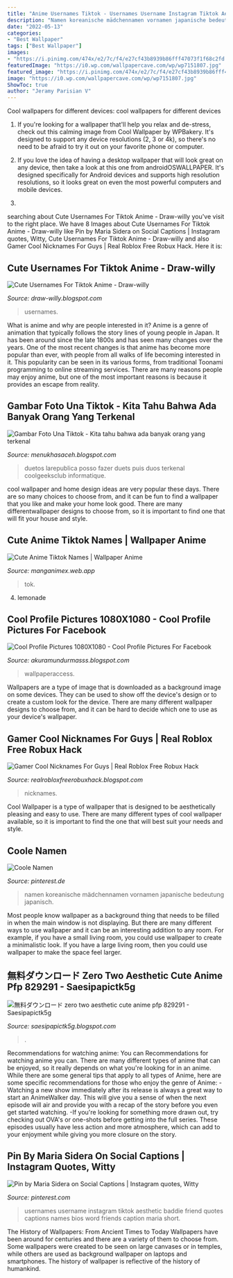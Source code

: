 ```yaml
---
title: "Anime Usernames Tiktok - Usernames Username Instagram Tiktok Aesthetic Baddie Friend Quotes Captions Names Bios Word Friends Caption Maria Short"
description: "Namen koreanische mädchennamen vornamen japanische bedeutung japanisch"
date: "2022-05-13"
categories:
- "Best Wallpaper"
tags: ["Best Wallpaper"]
images:
- "https://i.pinimg.com/474x/e2/7c/f4/e27cf43b8939b86fff47073f1f68c2fd.jpg"
featuredImage: "https://i0.wp.com/wallpapercave.com/wp/wp7151807.jpg"
featured_image: "https://i.pinimg.com/474x/e2/7c/f4/e27cf43b8939b86fff47073f1f68c2fd.jpg"
image: "https://i0.wp.com/wallpapercave.com/wp/wp7151807.jpg"
ShowToc: true
author: "Jeramy Parisian V"
---
```



Cool wallpapers for different devices:
cool wallpapers for different devices 

1. If you're looking for a wallpaper that'll help you relax and de-stress, check out this calming image from Cool Wallpaper by WPBakery. It's designed to support any device resolutions (2, 3 or 4k), so there's no need to be afraid to try it out on your favorite phone or computer.

2. If you love the idea of having a desktop wallpaper that will look great on any device, then take a look at this one from androidOSWALLPAPER. It's designed specifically for Android devices and supports high resolution resolutions, so it looks great on even the most powerful computers and mobile devices.

3.

	

		
searching about Cute Usernames For Tiktok Anime - Draw-willy you've visit to the right place. We have 8 Images about Cute Usernames For Tiktok Anime - Draw-willy like Pin by Maria Sidera on Social Captions | Instagram quotes, Witty, Cute Usernames For Tiktok Anime - Draw-willy and also Gamer Cool Nicknames For Guys | Real Roblox Free Robux Hack. Here it is:
		
    
## Cute Usernames For Tiktok Anime - Draw-willy

<img loading=lazy src="https://lh5.googleusercontent.com/proxy/y8LwKxXzAqMFdH1lvL012ghsJZuAj5AnZbdzedGFanr8kR0aMGRqR1N3rZNast9lD2-0fk6bSRGjrh2kgB6bHMc87wHisovI1e-MNtq5GlDVuBMFbwGa6tslkA=w1200-h630-p-k-no-nu" onerror="this.onerror=null;this.src='https://tse1.mm.bing.net/th?id=OIP.xhxCDAIbCvesMfJ4NjafQgAAAA&amp;pid=15.1';" alt="Cute Usernames For Tiktok Anime - Draw-willy">

_Source: draw-willy.blogspot.com_

>usernames. 

	

What is anime and why are people interested in it?
Anime is a genre of animation that typically follows the story lines of young people in Japan. It has been around since the late 1800s and has seen many changes over the years. One of the most recent changes is that anime has become more popular than ever, with people from all walks of life becoming interested in it. This popularity can be seen in its various forms, from traditional Toonami programming to online streaming services. There are many reasons people may enjoy anime, but one of the most important reasons is because it provides an escape from reality.

    
## Gambar Foto Una Tiktok - Kita Tahu Bahwa Ada Banyak Orang Yang Terkenal

<img loading=lazy src="https://larepublica.pe/resizer/SDmyZ-uTltlYNt2GIx0FaL0QkIE=/1200x660/top/arc-anglerfish-arc2-prod-gruporepublica.s3.amazonaws.com/public/FI62M4CVS5GBLKLRCETRA33CDQ.jpg" onerror="this.onerror=null;this.src='https://tse2.mm.bing.net/th?id=OIP.-_ORve5X4sZotSoc3NVNtwHaEE&amp;pid=15.1';" alt="Gambar Foto Una Tiktok - Kita tahu bahwa ada banyak orang yang terkenal">

_Source: menukhasaceh.blogspot.com_

>duetos larepublica posso fazer duets puis duos terkenal coolgeeksclub informatique. 

	

cool wallpaper and home design ideas are very popular these days. There are so many choices to choose from, and it can be fun to find a wallpaper that you like and make your home look good. There are many differentwallpaper designs to choose from, so it is important to find one that will fit your house and style.

    
## Cute Anime Tiktok Names | Wallpaper Anime

<img loading=lazy src="https://i.pinimg.com/originals/63/d8/65/63d8658b891a4f11a5de05779bacabbe.jpg" onerror="this.onerror=null;this.src='https://tse4.mm.bing.net/th?id=OIP.c2c-V-HW_8qoeK3VGkf6OgHaHc&amp;pid=15.1';" alt="Cute Anime Tiktok Names | Wallpaper Anime">

_Source: manganimex.web.app_

>tok. 

	

4. lemonade 

    
## Cool Profile Pictures 1080X1080 - Cool Profile Pictures For Facebook

<img loading=lazy src="https://i0.wp.com/wallpapercave.com/wp/wp7151807.jpg" onerror="this.onerror=null;this.src='https://tse1.mm.bing.net/th?id=OIP.LEnJzyxSSM9PXoZhuNOvTwHaHa&amp;pid=15.1';" alt="Cool Profile Pictures 1080X1080 - Cool Profile Pictures For Facebook">

_Source: akuramundurmasss.blogspot.com_

>wallpaperaccess. 

	

Wallpapers are a type of image that is downloaded as a background image on some devices. They can be used to show off the device's design or to create a custom look for the device. There are many different wallpaper designs to choose from, and it can be hard to decide which one to use as your device's wallpaper.

    
## Gamer Cool Nicknames For Guys | Real Roblox Free Robux Hack

<img loading=lazy src="https://lh6.googleusercontent.com/proxy/7bKNMO9r1VJkwvWLhhsrhQq6BtaHGqYU17gL2GO4z5t3_aKuvTsPPDLvhbwN6wbS19uR9aMx2_H5yROYY6deKU5UTZn9UsfAFjlxk1FiSa8_edsd5__d8HY8FLxlleM=w1200-h630-p-k-no-nu" onerror="this.onerror=null;this.src='https://tse4.mm.bing.net/th?id=OIP.Z29Rs770vrStP9OyWd5XeAHaHw&amp;pid=15.1';" alt="Gamer Cool Nicknames For Guys | Real Roblox Free Robux Hack">

_Source: realrobloxfreerobuxhack.blogspot.com_

>nicknames. 

	

Cool Wallpaper is a type of wallpaper that is designed to be aesthetically pleasing and easy to use. There are many different types of cool wallpaper available, so it is important to find the one that will best suit your needs and style.

    
## Coole Namen

<img loading=lazy src="https://i.pinimg.com/474x/e2/7c/f4/e27cf43b8939b86fff47073f1f68c2fd.jpg" onerror="this.onerror=null;this.src='https://tse3.mm.bing.net/th?id=OIP.wamOI6Jt2nVksW2ZiF9spAAAAA&amp;pid=15.1';" alt="Coole Namen">

_Source: pinterest.de_

>namen koreanische mädchennamen vornamen japanische bedeutung japanisch. 

	

Most people know wallpaper as a background thing that needs to be filled in when the main window is not displaying. But there are many different ways to use wallpaper and it can be an interesting addition to any room. For example, if you have a small living room, you could use wallpaper to create a minimalistic look. If you have a large living room, then you could use wallpaper to make the space feel larger.

    
## 無料ダウンロード Zero Two Aesthetic Cute Anime Pfp 829291 - Saesipapictk5g

<img loading=lazy src="https://lh6.googleusercontent.com/proxy/g30_bMEh63-oq11O7j1jQBPRe0qrDj7ocDHOkFhDnA4YT9boWQtnw7pe-b0nSvWXFIVQzuBJ4zrNievoP68oKWxs7lT1SPjo_8KJoPLWFQkQiIXl4Rc9UwDBFsvHZ61RxTG56f_35NWHc3Y3DAJVCKs=s0-d" onerror="this.onerror=null;this.src='https://tse1.mm.bing.net/th?id=OIP.WvOtcpJWKAdHrCYfu2QcEwHaHa&amp;pid=15.1';" alt="無料ダウンロード zero two aesthetic cute anime pfp 829291 - Saesipapictk5g">

_Source: saesipapictk5g.blogspot.com_

>. 

	

Recommendations for watching anime: You can
Recommendations for watching anime you can. There are many different types of anime that can be enjoyed, so it really depends on what you're looking for in an anime. While there are some general tips that apply to all types of Anime, here are some specific recommendations for those who enjoy the genre of Anime: 
-Watching a new show immediately after its release is always a great way to start an AnimeWalker day. This will give you a sense of when the next episode will air and provide you with a recap of the story before you even get started watching. 
-If you're looking for something more drawn out, try checking out OVA's or one-shots before getting into the full series. These episodes usually have less action and more atmosphere, which can add to your enjoyment while giving you more closure on the story.

    
## Pin By Maria Sidera On Social Captions | Instagram Quotes, Witty

<img loading=lazy src="https://i.pinimg.com/736x/b7/5b/89/b75b894cad6dab68005f781a6cd52b41.jpg" onerror="this.onerror=null;this.src='https://tse1.mm.bing.net/th?id=OIP.H0MsHQTvtskn78y2F4h38gHaNK&amp;pid=15.1';" alt="Pin by Maria Sidera on Social Captions | Instagram quotes, Witty">

_Source: pinterest.com_

>usernames username instagram tiktok aesthetic baddie friend quotes captions names bios word friends caption maria short. 

	

The History of Wallpapers: From Ancient Times to Today
Wallpapers have been around for centuries and there are a variety of them to choose from. Some wallpapers were created to be seen on large canvases or in temples, while others are used as background wallpaper on laptops and smartphones. The history of wallpaper is reflective of the history of humankind.

